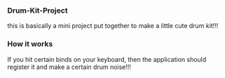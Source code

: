 ### Drum-Kit-Project

this is basically a mini project put together to make a little cute  drum kit!!!

### How it works
If you hit certain binds on your keyboard, then the application should register it and make a certain drum noise!!!
